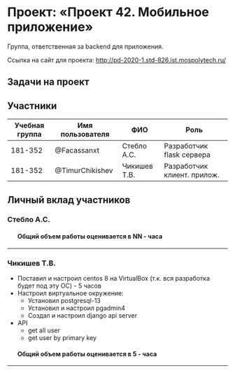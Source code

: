 ﻿# Проект: «Проект 42. Мобильное приложение»

Группа, ответственная за backend для приложения.

Ссылка на сайт для проекта: http://pd-2020-1.std-826.ist.mospolytech.ru/

## Задачи на проект

## Участники

| Учебная группа | Имя пользователя | ФИО                      | Роль                       |
|----------------|------------------|--------------------------|----------------------------|
| 181-352        | @Facassanxt      | Стебло А.С.              | Разработчик flask сервера  |
| 181-352        | @TimurChikishev  | Чикишев Т.В.             | Разработчик клиент. прилож.|

## Личный вклад участников

### Стебло А.С. 

####        Общий объем работы оценивается в NN - часа
------------------------------
### Чикишев Т.В.
- Поставил и настроил centos 8 на VirtualBox (т.к. вся разработка будет под эту ОС) - 5 часов
- Настроил виртуальное окружение:
  - Установил postgresql-13 
  - Установил и настроил pgadmin4
  - Создал и настроил django api server
- API
  - get all user
  - get user by primary key
  
  
####        Общий объем работы оценивается в 5 - часа
------------------------------
